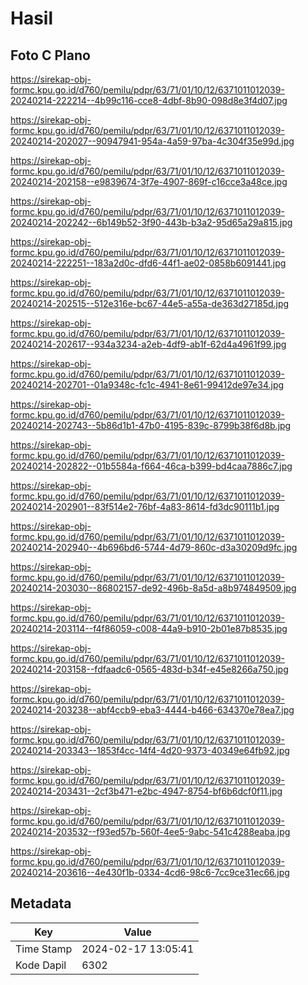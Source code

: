 # Hasil

## Foto C Plano

https://sirekap-obj-formc.kpu.go.id/d760/pemilu/pdpr/63/71/01/10/12/6371011012039-20240214-222214--4b99c116-cce8-4dbf-8b90-098d8e3f4d07.jpg

https://sirekap-obj-formc.kpu.go.id/d760/pemilu/pdpr/63/71/01/10/12/6371011012039-20240214-202027--90947941-954a-4a59-97ba-4c304f35e99d.jpg

https://sirekap-obj-formc.kpu.go.id/d760/pemilu/pdpr/63/71/01/10/12/6371011012039-20240214-202158--e9839674-3f7e-4907-869f-c16cce3a48ce.jpg

https://sirekap-obj-formc.kpu.go.id/d760/pemilu/pdpr/63/71/01/10/12/6371011012039-20240214-202242--6b149b52-3f90-443b-b3a2-95d65a29a815.jpg

https://sirekap-obj-formc.kpu.go.id/d760/pemilu/pdpr/63/71/01/10/12/6371011012039-20240214-222251--183a2d0c-dfd6-44f1-ae02-0858b6091441.jpg

https://sirekap-obj-formc.kpu.go.id/d760/pemilu/pdpr/63/71/01/10/12/6371011012039-20240214-202515--512e316e-bc67-44e5-a55a-de363d27185d.jpg

https://sirekap-obj-formc.kpu.go.id/d760/pemilu/pdpr/63/71/01/10/12/6371011012039-20240214-202617--934a3234-a2eb-4df9-ab1f-62d4a4961f99.jpg

https://sirekap-obj-formc.kpu.go.id/d760/pemilu/pdpr/63/71/01/10/12/6371011012039-20240214-202701--01a9348c-fc1c-4941-8e61-99412de97e34.jpg

https://sirekap-obj-formc.kpu.go.id/d760/pemilu/pdpr/63/71/01/10/12/6371011012039-20240214-202743--5b86d1b1-47b0-4195-839c-8799b38f6d8b.jpg

https://sirekap-obj-formc.kpu.go.id/d760/pemilu/pdpr/63/71/01/10/12/6371011012039-20240214-202822--01b5584a-f664-46ca-b399-bd4caa7886c7.jpg

https://sirekap-obj-formc.kpu.go.id/d760/pemilu/pdpr/63/71/01/10/12/6371011012039-20240214-202901--83f514e2-76bf-4a83-8614-fd3dc90111b1.jpg

https://sirekap-obj-formc.kpu.go.id/d760/pemilu/pdpr/63/71/01/10/12/6371011012039-20240214-202940--4b696bd6-5744-4d79-860c-d3a30209d9fc.jpg

https://sirekap-obj-formc.kpu.go.id/d760/pemilu/pdpr/63/71/01/10/12/6371011012039-20240214-203030--86802157-de92-496b-8a5d-a8b974849509.jpg

https://sirekap-obj-formc.kpu.go.id/d760/pemilu/pdpr/63/71/01/10/12/6371011012039-20240214-203114--f4f86059-c008-44a9-b910-2b01e87b8535.jpg

https://sirekap-obj-formc.kpu.go.id/d760/pemilu/pdpr/63/71/01/10/12/6371011012039-20240214-203158--fdfaadc6-0565-483d-b34f-e45e8266a750.jpg

https://sirekap-obj-formc.kpu.go.id/d760/pemilu/pdpr/63/71/01/10/12/6371011012039-20240214-203238--abf4ccb9-eba3-4444-b466-634370e78ea7.jpg

https://sirekap-obj-formc.kpu.go.id/d760/pemilu/pdpr/63/71/01/10/12/6371011012039-20240214-203343--1853f4cc-14f4-4d20-9373-40349e64fb92.jpg

https://sirekap-obj-formc.kpu.go.id/d760/pemilu/pdpr/63/71/01/10/12/6371011012039-20240214-203431--2cf3b471-e2bc-4947-8754-bf6b6dcf0f11.jpg

https://sirekap-obj-formc.kpu.go.id/d760/pemilu/pdpr/63/71/01/10/12/6371011012039-20240214-203532--f93ed57b-560f-4ee5-9abc-541c4288eaba.jpg

https://sirekap-obj-formc.kpu.go.id/d760/pemilu/pdpr/63/71/01/10/12/6371011012039-20240214-203616--4e430f1b-0334-4cd6-98c6-7cc9ce31ec66.jpg


## Metadata

| Key        | Value               |
| ---------- | ------------------- |
| Time Stamp | 2024-02-17 13:05:41 |
| Kode Dapil | 6302                |




